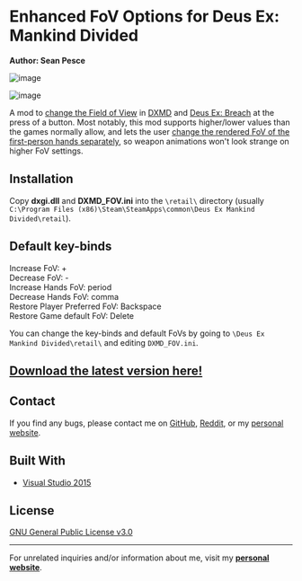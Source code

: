 # Enhanced FoV Options for Deus Ex: Mankind Divided  
**Author: Sean Pesce**  
  
![image](https://thumbs.gfycat.com/FavorableThoseEagle-size_restricted.gif)  

![image](https://thumbs.gfycat.com/EqualDeliriousGyrfalcon-size_restricted.gif)

A mod to [change the Field of View](https://www.youtube.com/watch?v=qWjd7HO216A) in [DXMD](http://store.steampowered.com/app/337000) and [Deus Ex: Breach](http://store.steampowered.com/app/555450) at the press of a button. Most notably, this mod supports higher/lower values than the games normally allow, and lets the user [change the rendered FoV of the first-person hands separately](https://gfycat.com/EqualDeliriousGyrfalcon), so weapon animations won't look strange on higher FoV settings.  

## Installation  
Copy **dxgi.dll** and **DXMD_FOV.ini** into the `\retail\` directory (usually `C:\Program Files (x86)\Steam\SteamApps\common\Deus Ex Mankind Divided\retail`).  


## Default key-binds  
Increase FoV: +  
Decrease FoV: -  
Increase Hands FoV: period  
Decrease Hands FoV: comma  
Restore Player Preferred FoV: Backspace  
Restore Game default FoV: Delete  
  
You can change the key-binds and default FoVs by going to `\Deus Ex Mankind Divided\retail\` and editing `DXMD_FOV.ini`.  

## **[Download the latest version here!](https://github.com/SeanPesce/DXMD-FoV-Changer/releases)**  


## Contact  
If you find any bugs, please contact me on [GitHub](https://github.com/SeanPesce/DXMD-FoV-Changer/issues/new), [Reddit](https://www.reddit.com/u/SeanPesce), or my [personal website](https://SeanPesce.github.io).  


## Built With  
 * [Visual Studio 2015](https://www.visualstudio.com/vs/older-downloads/)  


## License  
[GNU General Public License v3.0](LICENSE)  


---------------------------------------------

For unrelated inquiries and/or information about me, visit my **[personal website](https://SeanPesce.github.io)**.  

